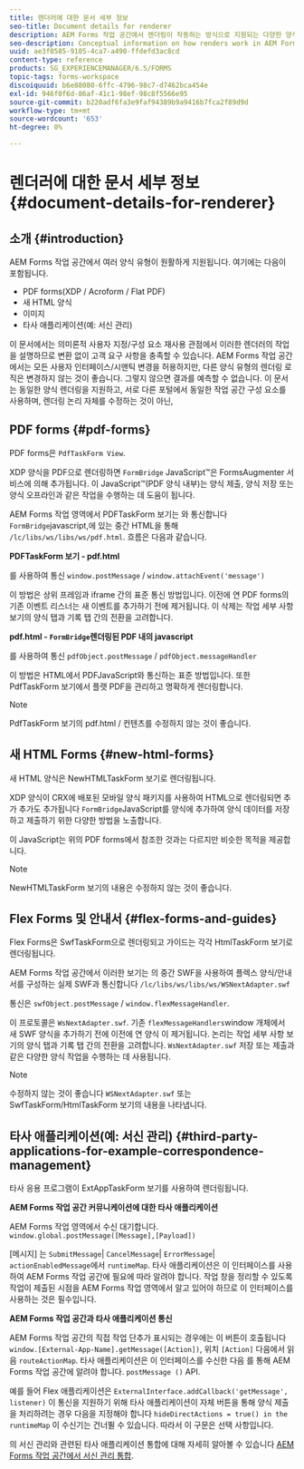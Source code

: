 ```yaml
---
title: 렌더러에 대한 문서 세부 정보
seo-title: Document details for renderer
description: AEM Forms 작업 공간에서 렌더링이 작동하는 방식으로 지원되는 다양한 양식 및 파일 유형을 렌더링하는 방법에 대한 개념적 정보입니다.
seo-description: Conceptual information on how renders work in AEM Forms workspace to render the various supported form and file types.
uuid: ae3f0585-9105-4ca7-a490-ffdefd3ac8cd
content-type: reference
products: SG_EXPERIENCEMANAGER/6.5/FORMS
topic-tags: forms-workspace
discoiquuid: b6e88080-6ffc-4796-98c7-d7462bca454e
exl-id: 946f0f6d-86af-41c1-98ef-98c8f5566e95
source-git-commit: b220adf6fa3e9faf94389b9a9416b7fca2f89d9d
workflow-type: tm+mt
source-wordcount: '653'
ht-degree: 0%

---
```


# 렌더러에 대한 문서 세부 정보 {#document-details-for-renderer}

## 소개 {#introduction}

AEM Forms 작업 공간에서 여러 양식 유형이 원활하게 지원됩니다. 여기에는 다음이 포함됩니다.

* PDF forms(XDP / Acroform / Flat PDF)
* 새 HTML 양식
* 이미지
* 타사 애플리케이션(예: 서신 관리)

이 문서에서는 의미론적 사용자 지정/구성 요소 재사용 관점에서 이러한 렌더러의 작업을 설명하므로 변환 없이 고객 요구 사항을 충족할 수 있습니다. AEM Forms 작업 공간에서는 모든 사용자 인터페이스/시맨틱 변경을 허용하지만, 다른 양식 유형의 렌더링 로직은 변경하지 않는 것이 좋습니다. 그렇지 않으면 결과를 예측할 수 없습니다. 이 문서는 동일한 양식 렌더링을 지원하고, 서로 다른 포털에서 동일한 작업 공간 구성 요소를 사용하며, 렌더링 논리 자체를 수정하는 것이 아닌,

## PDF forms {#pdf-forms}

PDF forms은 `PdfTaskForm View`.

XDP 양식을 PDF으로 렌더링하면 `FormBridge` JavaScript™은 FormsAugmenter 서비스에 의해 추가됩니다. 이 JavaScript™(PDF 양식 내부)는 양식 제출, 양식 저장 또는 양식 오프라인과 같은 작업을 수행하는 데 도움이 됩니다.

AEM Forms 작업 영역에서 PDFTaskForm 보기는 와 통신합니다 `FormBridge`javascript,에 있는 중간 HTML을 통해 `/lc/libs/ws/libs/ws/pdf.html`. 흐름은 다음과 같습니다.

**PDFTaskForm 보기 - pdf.html**

를 사용하여 통신 `window.postMessage` / `window.attachEvent('message')`

이 방법은 상위 프레임과 iframe 간의 표준 통신 방법입니다. 이전에 연 PDF forms의 기존 이벤트 리스너는 새 이벤트를 추가하기 전에 제거됩니다. 이 삭제는 작업 세부 사항 보기의 양식 탭과 기록 탭 간의 전환을 고려합니다.

**pdf.html - `FormBridge`렌더링된 PDF 내의 javascript**

를 사용하여 통신 `pdfObject.postMessage` / `pdfObject.messageHandler`

이 방법은 HTML에서 PDFJavaScript와 통신하는 표준 방법입니다. 또한 PdfTaskForm 보기에서 플랫 PDF을 관리하고 명확하게 렌더링합니다.

>[!NOTE]
>
>PdfTaskForm 보기의 pdf.html / 컨텐츠를 수정하지 않는 것이 좋습니다.

## 새 HTML Forms {#new-html-forms}

새 HTML 양식은 NewHTMLTaskForm 보기로 렌더링됩니다.

XDP 양식이 CRX에 배포된 모바일 양식 패키지를 사용하여 HTML으로 렌더링되면 추가 추가도 추가됩니다 `FormBridge`JavaScript를 양식에 추가하여 양식 데이터를 저장하고 제출하기 위한 다양한 방법을 노출합니다.

이 JavaScript는 위의 PDF forms에서 참조한 것과는 다르지만 비슷한 목적을 제공합니다.

>[!NOTE]
>
>NewHTMLTaskForm 보기의 내용은 수정하지 않는 것이 좋습니다.

## Flex Forms 및 안내서 {#flex-forms-and-guides}

Flex Forms은 SwfTaskForm으로 렌더링되고 가이드는 각각 HtmlTaskForm 보기로 렌더링됩니다.

AEM Forms 작업 공간에서 이러한 보기는 의 중간 SWF을 사용하여 플렉스 양식/안내서를 구성하는 실제 SWF과 통신합니다 `/lc/libs/ws/libs/ws/WSNextAdapter.swf`

통신은 `swfObject.postMessage` / `window.flexMessageHandler`.

이 프로토콜은 `WsNextAdapter.swf`. 기존 `flexMessageHandlers`window 개체에서 새 SWF 양식을 추가하기 전에 이전에 연 양식 이 제거됩니다. 논리는 작업 세부 사항 보기의 양식 탭과 기록 탭 간의 전환을 고려합니다. `WsNextAdapter.swf` 저장 또는 제출과 같은 다양한 양식 작업을 수행하는 데 사용됩니다.

>[!NOTE]
>
>수정하지 않는 것이 좋습니다 `WSNextAdapter.swf` 또는 SwfTaskForm/HtmlTaskForm 보기의 내용을 나타냅니다.

## 타사 애플리케이션(예: 서신 관리) {#third-party-applications-for-example-correspondence-management}

타사 응용 프로그램이 ExtAppTaskForm 보기를 사용하여 렌더링됩니다.

**AEM Forms 작업 공간 커뮤니케이션에 대한 타사 애플리케이션**

AEM Forms 작업 영역에서 수신 대기합니다. `window.global.postMessage([Message],[Payload])`

[메시지] 는 `SubmitMessage`| `CancelMessage`| `ErrorMessage`| `actionEnabledMessage`에서 `runtimeMap`. 타사 애플리케이션은 이 인터페이스를 사용하여 AEM Forms 작업 공간에 필요에 따라 알려야 합니다. 작업 창을 정리할 수 있도록 작업이 제출된 시점을 AEM Forms 작업 영역에서 알고 있어야 하므로 이 인터페이스를 사용하는 것은 필수입니다.

**AEM Forms 작업 공간과 타사 애플리케이션 통신**

AEM Forms 작업 공간의 직접 작업 단추가 표시되는 경우에는 이 버튼이 호출됩니다 `window.[External-App-Name].getMessage([Action])`, 위치 `[Action]` 다음에서 읽음 `routeActionMap`. 타사 애플리케이션은 이 인터페이스를 수신한 다음 를 통해 AEM Forms 작업 공간에 알려야 합니다. `postMessage ()` API.

예를 들어 Flex 애플리케이션은 `ExternalInterface.addCallback('getMessage', listener)` 이 통신을 지원하기 위해 타사 애플리케이션이 자체 버튼을 통해 양식 제출을 처리하려는 경우 다음을 지정해야 합니다 `hideDirectActions = true() in the runtimeMap` 이 수신기는 건너뛸 수 있습니다. 따라서 이 구문은 선택 사항입니다.

의 서신 관리와 관련된 타사 애플리케이션 통합에 대해 자세히 알아볼 수 있습니다 [AEM Forms 작업 공간에서 서신 관리 통합](/help/forms/using/integrating-correspondence-management-html-workspace.md).

